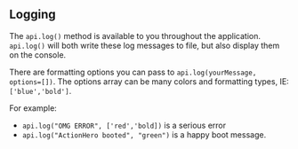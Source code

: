 ## Logging

The `api.log()` method is available to you throughout the application.  `api.log()` will both write these log messages to file, but also display them on the console.  

There are formatting options you can pass to `api.log(yourMessage, options=[])`.  The options array can be many colors and formatting types, IE: `['blue','bold']`.  

For example:

- `api.log("OMG ERROR", ['red','bold])` is a serious error
- `api.log("ActionHero booted", "green")` is a happy boot message.